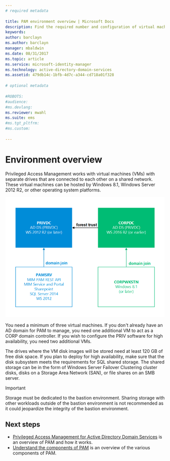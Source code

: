 ```yaml
---
# required metadata

title: PAM environment overview | Microsoft Docs
description: Find the required number and configuration of virtual machines to successfully deploy Privileged Access Management
keywords:
author: barclayn
ms.author: barclayn
manager: mbaldwin
ms.date: 08/31/2017
ms.topic: article
ms.service: microsoft-identity-manager
ms.technology: active-directory-domain-services
ms.assetid: 479db14c-1bfb-4d7c-a344-cd718a01f328

# optional metadata

#ROBOTS:
#audience:
#ms.devlang:
ms.reviewer: mwahl
ms.suite: ems
#ms.tgt_pltfrm:
#ms.custom:

---
```

# Environment overview

Privileged Access Management works with virtual machines (VMs) with separate drives that are connected to each other on a shared network. These virtual machines can be hosted by Windows 8.1, Windows Server 2012 R2, or other operating system platforms.

![PAM servers: relationships and supported platforms - diagram](media/pam-test-lab-architecture.png)

You need a minimum of three virtual machines.  If you don't already have an AD domain for PAM to manage, you need one additional VM to act as a CORP domain controller.  If you wish to configure the PRIV software for high availability, you need two additional VMs.

The drives where the VM disk images will be stored need at least 120 GB of free disk space.  If you plan to deploy for high availability, make sure that the disk subsystem meets the requirements for SQL shared storage.  The shared storage can be in the form of Windows Server Failover Clustering cluster disks, disks on a Storage Area Network (SAN), or file shares on an SMB server.

>[!IMPORTANT]
Storage must be dedicated to the bastion environment. Sharing storage with other workloads outside of the bastion environment is not recommended as it could jeopardize the integrity of the bastion environment.

## Next steps

- [Privileged Access Management for Active Directory Domain Services](privileged-identity-management-for-active-directory-domain-services.md) is an overview of PAM and how it works.
- [Understand the components of PAM](principles-of-operation.md) is an overview of the various components of PAM.
